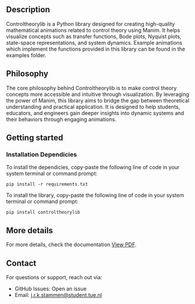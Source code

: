 ## Description
Controltheorylib is a Python library designed for creating high-quality mathematical animations related to control theory using Manim. It helps visualize concepts such as transfer functions, Bode plots, Nyquist plots, state-space representations, and system dynamics. Example animations which implement the functions provided in this library can be found in the examples folder. 

## Philosophy
The core philosophy behind Controltheorylib is to make control theory concepts more accessible and intuitive through visualization. By leveraging the power of Manim, this library aims to bridge the gap between theoretical understanding and practical application. It is designed to help students, educators, and engineers gain deeper insights into dynamic systems and their behaviors through engaging animations.

## Getting started 
### Installation Dependicies
To install the dependicies, copy-paste the following line of code in your system terminal or command prompt:

`pip install -r requirements.txt`

To install the library, copy-paste the following line of code in your system terminal or command prompt:

`pip install controltheorylib`

## More details
For more details, check the documentation [View PDF](https://raw.githubusercontent.com/JortStamme/Controltheorylibrary/main/Controltheorylib_2.0manual.pdf).

## Contact
For questions or support, reach out via:
+ GitHub Issues: Open an issue
+ Email: j.r.k.stammen@student.tue.nl

